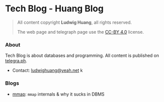 # Tech Blog - Huang Blog

> All content copyright **Ludwig Huang**, all rights reserved.
>
> The web page and telegraph page use the [CC-BY 4.0](https://creativecommons.org/licenses/by/4.0/) license.

### About

Tech Blog is about databases and programming. All content is published on [telegra.ph](https://telegra.ph).

* Contact: [ludwighuang@yeah.net](mailto:ludwighuang@yeah.net)
k
### Blogs

* [mmap](https://telegra.ph/mmap-internals--why-it-sucks-in-DBMS-10-08): `mmap` internals & why it sucks in DBMS
